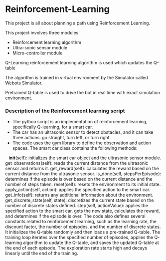# Reinforcement-Learning
This project is all about planning a path using Reinforcement Learning. 

This project involves three modules
* Reinforcement learning algorithm
* Ultra-sonic sensor module 
* Micro-controller module 

Q-Learning reinforcement learning algorithm is used which updates the Q-table 

The algorithm is trained in virtual environment by the Simulator called Webots Simulator. 

Pretrained Q-table is used to drive the bot in real time with exact simulation environment.

### Description of the Reinforcement learning script
* The python script is an implementation of reinforcement learning, specifically Q-learning, for a smart car. 
* The car has an ultrasonic sensor to detect obstacles, and it can take three actions: go straight, turn left, or turn right. 
* The code uses the gym library to define the observation and action spaces. The smart car class contains the following methods:

&ensp; __init__(self): initializes the smart car object and the ultrasonic sensor module.
get_observations(self): reads the current distance from the ultrasonic sensor and returns it.
get_reward(self): calculates the reward based on the current distance from the ultrasonic sensor.
is_done(self, stepsPerEpisode): determines if the episode is over based on the current distance and the number of steps taken.
reset(self): resets the environment to its initial state.
apply_action(self, action): applies the specified action to the smart car.
get_info(self): returns any additional information about the environment.
get_discrete_state(self, state): discretizes the current state based on the number of discrete states defined.
step(self, actionValue): applies the specified action to the smart car, gets the new state, calculates the reward, and determines if the episode is over.
The code also defines several constants related to reinforcement learning, such as the learning rate, the discount factor, the number of episodes, and the number of discrete states. It initializes the Q-table randomly and then loads a pre-trained Q-table. The training loop iterates over the specified number of episodes, applies the Q-learning algorithm to update the Q-table, and saves the updated Q-table at the end of each episode. The exploration rate starts high and decays linearly until the end of the training.
